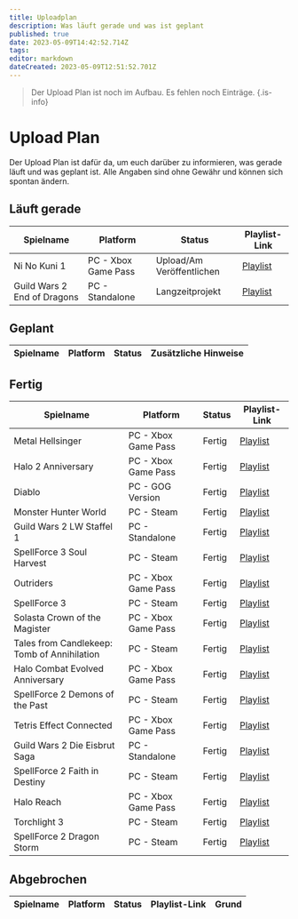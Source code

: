 ```yaml
---
title: Uploadplan
description: Was läuft gerade und was ist geplant
published: true
date: 2023-05-09T14:42:52.714Z
tags: 
editor: markdown
dateCreated: 2023-05-09T12:51:52.701Z
---
```


> Der Upload Plan ist noch im Aufbau. Es fehlen noch Einträge.
{.is-info}

# Upload Plan

Der Upload Plan ist dafür da, um euch darüber zu informieren, was gerade läuft und was geplant ist. Alle Angaben sind ohne Gewähr und können sich spontan ändern.

## Läuft gerade

|Spielname                                        |Platform                    |Status                    |Playlist-Link                                                                   |
|-------------------------------------------------|----------------------------|--------------------------|--------------------------------------------------------------------------------|
|Ni No Kuni 1                                     |PC - Xbox Game Pass         |Upload/Am Veröffentlichen |[Playlist](https://youtube.com/playlist?list=PL4s0gIgia7HaEeEj3wCDI-4Rk4g-BBenR)|
|Guild Wars 2 End of Dragons                      |PC - Standalone             |Langzeitprojekt           |[Playlist](https://youtube.com/playlist?list=PL4s0gIgia7HafKzsD4FrgYt8A71fzhV6D)|

## Geplant

|Spielname                                        |Platform                    |Status                    |Zusätzliche Hinweise                                   |
|-------------------------------------------------|----------------------------|--------------------------|-------------------------------------------------------|

## Fertig

|Spielname                                        |Platform                    |Status                    |Playlist-Link                                                                   |
|-------------------------------------------------|----------------------------|--------------------------|--------------------------------------------------------------------------------|
|Metal Hellsinger                                 |PC - Xbox Game Pass         |Fertig                    |[Playlist](https://youtube.com/playlist?list=PL4s0gIgia7HYtdt-pqmNKPREeJy3i8YHk)|
|Halo 2 Anniversary                               |PC - Xbox Game Pass         |Fertig                    |[Playlist](https://youtube.com/playlist?list=PL4s0gIgia7HZcvywBkgqnyz15nYSxxI3V)|
|Diablo                                           |PC - GOG Version            |Fertig                    |[Playlist](https://youtube.com/playlist?list=PL4s0gIgia7HYyjzY_Ek7IUBk901youOgY)|
|Monster Hunter World                             |PC - Steam                  |Fertig                    |[Playlist](https://youtube.com/playlist?list=PL4s0gIgia7HYYfDOPrZ5jGKPZNT7gJVc1)|
|Guild Wars 2 LW Staffel 1                        |PC - Standalone             |Fertig                    |[Playlist](https://youtube.com/playlist?list=PL4s0gIgia7HZi-ATpatqz1_JWCV90zWuH)|
|SpellForce 3 Soul Harvest                        |PC - Steam                  |Fertig                    |[Playlist](https://youtube.com/playlist?list=PL4s0gIgia7HbOtw3wgSb-Z-s_qUiMy78S)|
|Outriders                                        |PC - Xbox Game Pass         |Fertig                    |[Playlist](https://youtube.com/playlist?list=PL4s0gIgia7HapjuZnIhkVhhbNGW7G7dY5)|
|SpellForce 3                                     |PC - Steam                  |Fertig                    |[Playlist](https://youtube.com/playlist?list=PL4s0gIgia7HbChBJWrBVxtsHCwbefrAcY)|
|Solasta Crown of the Magister                    |PC - Xbox Game Pass         |Fertig                    |[Playlist](https://youtube.com/playlist?list=PL4s0gIgia7Hb1EqvdpDIpJc0OkXDO7mf6)|
|Tales from Candlekeep: Tomb of Annihilation      |PC - Steam                  |Fertig                    |[Playlist](https://youtube.com/playlist?list=PL4s0gIgia7HbvQagj56LdbIX4-OCBDEyk)|
|Halo Combat Evolved Anniversary                  |PC - Xbox Game Pass         |Fertig                    |[Playlist](https://youtube.com/playlist?list=PL4s0gIgia7HaTFJXNBKFgGQUAjqlWJeXk)|
|SpellForce 2 Demons of the Past                  |PC - Steam                  |Fertig                    |[Playlist](https://youtube.com/playlist?list=PL4s0gIgia7HbnZlOlnOF4TDBc9txJxYM4)|
|Tetris Effect Connected                          |PC - Xbox Game Pass         |Fertig                    |[Playlist](https://youtube.com/playlist?list=PL4s0gIgia7HYBcN-6jbUnLYsF6rLRkkpW)|
|Guild Wars 2 Die Eisbrut Saga                    |PC - Standalone             |Fertig                    |[Playlist](https://youtube.com/playlist?list=PL4s0gIgia7HZwW8mfzs5x-orcGzUiz-fo)|
|SpellForce 2 Faith in Destiny                    |PC - Steam                  |Fertig                    |[Playlist](https://youtube.com/playlist?list=PL4s0gIgia7HZE4-Ks2RbkMk-b6mNL2Prq)|
|Halo Reach                                       |PC - Xbox Game Pass         |Fertig                    |[Playlist](https://youtube.com/playlist?list=PL4s0gIgia7HbUyib5b1Jma1ZL7xeLLARJ)|
|Torchlight 3                                     |PC - Steam                  |Fertig                    |[Playlist](https://youtube.com/playlist?list=PL4s0gIgia7HbYKPTUOfIwt1OFmizIbvs0)|
|SpellForce 2 Dragon Storm                        |PC - Steam                  |Fertig                    |[Playlist](https://youtube.com/playlist?list=PL4s0gIgia7HacYmGsJqsxqhkEv68hvypA)|

## Abgebrochen

|Spielname                                        |Platform                    |Status                    |Playlist-Link                                                                   |Grund                               |
|-------------------------------------------------|----------------------------|--------------------------|--------------------------------------------------------------------------------|------------------------------------|